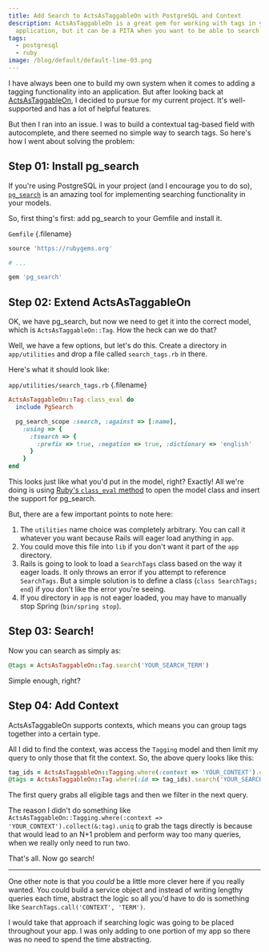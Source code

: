 ```yaml
---
title: Add Search to ActsAsTaggableOn with PostgreSQL and Context
description: ActsAsTaggableOn is a great gem for working with tags in your
  application, but it can be a PITA when you want to be able to search for tags.
tags:
  - postgresql
  - ruby
image: /blog/default/default-lime-03.png
---
```


I have always been one to build my own system when it comes to adding a tagging
functionality into an application. But after looking back at
[ActsAsTaggableOn](https://github.com/mbleigh/acts-as-taggable-on), I decided
to pursue for my current project. It's well-supported and has a lot of helpful
features.

But then I ran into an issue. I was to build a contextual tag-based field with
autocomplete, and there seemed no simple way to search tags. So here's how I
went about solving the problem:

## Step 01: Install pg_search

If you're using PostgreSQL in your project (and I encourage you to do so),
[`pg_search`](https://github.com/Casecommons/pg_search) is an amazing tool for
implementing searching functionality in your models.

So, first thing's first: add pg_search to your Gemfile and install it.

`Gemfile` {.filename}

```ruby
source 'https://rubygems.org'

# ...

gem 'pg_search'
```

## Step 02: Extend ActsAsTaggableOn

OK, we have pg_search, but now we need to get it into the correct model, which
is `ActsAsTaggableOn::Tag`. How the heck can we do that?

Well, we have a few options, but let's do this. Create a directory in `app/utilities` and drop a file called `search_tags.rb` in there.

Here's what it should look like:

`app/utilities/search_tags.rb` {.filename}

```ruby
ActsAsTaggableOn::Tag.class_eval do
  include PgSearch

  pg_search_scope :search, :against => [:name],
    :using => {
      :tsearch => {
        :prefix => true, :negation => true, :dictionary => 'english'
      }
    }
end
```

This looks just like what you'd put in the model, right? Exactly! All we're doing is using [Ruby's `class_eval` method](http://apidock.com/ruby/Module/class_eval) to open the model class and insert the support for pg_search.

But, there are a few important points to note here:

1. The `utilities` name choice was completely arbitrary. You can call it whatever you want because Rails will eager load anything in `app`.
2. You could move this file into `lib` if you don't want it part of the `app` directory.
3. Rails is going to look to load a `SearchTags` class based on the way it eager loads. It only throws an error if you attempt to reference `SearchTags`. But a simple solution is to define a class (`class SearchTags; end`) if you don't like the error you're seeing.
4. If you directory in `app` is not eager loaded, you may have to manually stop Spring (`bin/spring stop`).

## Step 03: Search!

Now you can search as simply as:

```ruby
@tags = ActsAsTaggableOn::Tag.search('YOUR_SEARCH_TERM')
```

Simple enough, right?

## Step 04: Add Context

ActsAsTaggableOn supports contexts, which means you can group tags together
into a certain type.

All I did to find the context, was access the `Tagging` model and then limit my
query to only those that fit the context. So, the above query looks like this:

```ruby
tag_ids = ActsAsTaggableOn::Tagging.where(:context => 'YOUR_CONTEXT').collect(&:tag_id).uniq
@tags = ActsAsTaggableOn::Tag.where(:id => tag_ids).search('YOUR_SEARCH_TERM')
```

The first query grabs all eligible tags and then we filter in the next query.

The reason I didn't do something like `ActsAsTaggableOn::Tagging.where(:context => 'YOUR_CONTEXT').collect(&:tag).uniq` to grab the tags directly is because
that would lead to an N+1 problem and perform way too many queries, when we
really only need to run two.

That's all. Now go search!

---

One other note is that you _could_ be a little more clever here if you really
wanted. You could build a service object and instead of writing lengthy queries
each time, abstract the logic so all you'd have to do is something like
`SearchTags.call('CONTEXT', 'TERM')`.

I would take that approach if searching logic was going to be placed throughout
your app. I was only adding to one portion of my app so there was no need to
spend the time abstracting.

